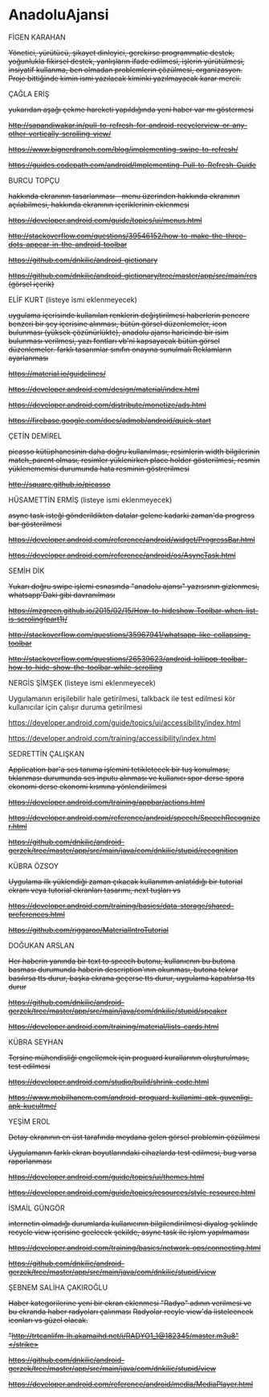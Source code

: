 # AnadoluAjansi

FİGEN	KARAHAN	

<strike>Yönetici, yürütücü, şikayet dinleyici, gerekirse programmatic destek, yoğunlukla fikirsel destek, yanlışların ifade edilmesi, işlerin yürütülmesi, insiyatif kullanma, ben olmadan problemlerin çözülmesi, organizasyon. Proje bittiğinde kimin ismi yazılacak kiminki yazılmayacak karar mercii.</strike>


ÇAĞLA ERİŞ

<strike>yukarıdan aşağı çekme hareketi yapıldığında yeni haber var mı göstermesi</strike>

<strike>http://sapandiwakar.in/pull-to-refresh-for-android-recyclerview-or-any-other-vertically-scrolling-view/</strike>

<strike>https://www.bignerdranch.com/blog/implementing-swipe-to-refresh/</strike>

<strike>https://guides.codepath.com/android/Implementing-Pull-to-Refresh-Guide</strike>


BURCU	TOPÇU

<strike>hakkında ekranının tasarlanması - menu üzerinden hakkında ekranının açılabilmesi, hakkında ekranının içeriklerinin eklenmesi</strike>

<strike>https://developer.android.com/guide/topics/ui/menus.html</strike>

<strike>http://stackoverflow.com/questions/39546152/how-to-make-the-three-dots-appear-in-the-android-toolbar</strike>

<strike>https://github.com/dnkilic/android-gictionary</strike>

<strike>https://github.com/dnkilic/android-gictionary/tree/master/app/src/main/res (görsel içerik)</strike>


ELİF	KURT (listeye ismi eklenmeyecek)

<strike>uygulama içerisinde kullanılan renklerin değiştirilmesi
haberlerin pencere benzeri bir şey içerisine alınması,
bütün görsel düzenlemeler,
icon bulunması (yüksek çözünürlükte),
anadolu ajansı haricinde bir isim bulunması verilmesi,
yazı fontları vb'ni kapsayacak bütün görsel düzenlemeler.
farklı tasarımlar sınıfın onayına sunulmalı
Reklamların ayarlanması</strike>

<strike>https://material.io/guidelines/</strike>

<strike>https://developer.android.com/design/material/index.html</strike>

<strike>https://developer.android.com/distribute/monetize/ads.html</strike>

<strike>https://firebase.google.com/docs/admob/android/quick-start</strike>


ÇETİN	DEMİREL

<strike>picasso kütüphanesinin daha doğru kullanılması, resimlerin width bilgilerinin match_parent olması, resimler yüklenirken place holder gösterilmesi, resmin yüklenememisi durumunda hata resminin göstrerilmesi</strike>

<strike>http://square.github.io/picasso </strike>



HÜSAMETTİN	ERMİŞ (listeye ismi eklenmeyecek)

<strike>async task isteği gönderildikten datalar gelene kadarki zaman'da progress bar gösterilmesi</strike>

<strike>https://developer.android.com/reference/android/widget/ProgressBar.html</strike>

<strike>https://developer.android.com/reference/android/os/AsyncTask.html</strike>


SEMİH	DİK

<strike>Yukarı doğru swipe işlemi esnasında "anadolu ajansı" yazısısnın gizlenmesi, whatsapp'Daki gibi davranılması</strike>

<strike>https://mzgreen.github.io/2015/02/15/How-to-hideshow-Toolbar-when-list-is-scroling(part1)/</strike>

<strike>http://stackoverflow.com/questions/35967941/whatsapp-like-collapsing-toolbar</strike>

<strike>http://stackoverflow.com/questions/26539623/android-lollipop-toolbar-how-to-hide-show-the-toolbar-while-scrolling </strike>


NERGİS	ŞİMŞEK (listeye ismi eklenmeyecek)

Uygulamanın erişilebilir hale getirilmesi, talkback ile test edilmesi kör kullanıcılar için çalışır duruma getirilmesi

https://developer.android.com/guide/topics/ui/accessibility/index.html

https://developer.android.com/training/accessibility/index.html


SEDRETTİN	ÇALIŞKAN

<strike>Application bar'a ses tanıma işlemini tetikletecek bir tuş konulması, tıklanması durumunda ses inputu alınması ve kullanıcı spor derse spora ekonomi derse ekonomi kısmına yönlendirilmesi</strike>

<strike>https://developer.android.com/training/appbar/actions.html</strike>

<strike>https://developer.android.com/reference/android/speech/SpeechRecognizer.html</strike>

<strike>https://github.com/dnkilic/android-gerzek/tree/master/app/src/main/java/com/dnkilic/stupid/recognition</strike>


KÜBRA	ÖZSOY

<strike>Uygulama ilk yüklendiği zaman çıkacak kullanımın anlatıldığı bir tutorial ekranı veya tutorial ekranları tasarımı, next tuşları vs</strike>

<strike>https://developer.android.com/training/basics/data-storage/shared-preferences.html</strike>

<strike>https://github.com/riggaroo/MaterialIntroTutorial</strike>


DOĞUKAN	ARSLAN

<strike>Her haberin yanında bir text to speech butonu, kullanıcnın bu butona basması durumunda haberin description'ının okunması, butona tekrar basılırsa tts durur, başka ekrana geçerse tts durur, uygulama kapatılırsa tts durur</strike>

<strike>https://github.com/dnkilic/android-gerzek/tree/master/app/src/main/java/com/dnkilic/stupid/speaker</strike>

<strike>https://developer.android.com/training/material/lists-cards.html</strike>


KÜBRA SEYHAN

<strike>Tersine mühendisliği engellemek için proguard kurallarının oluşturulması, test edilmesi</strike>

<strike>https://developer.android.com/studio/build/shrink-code.html</strike>

<strike>https://www.mobilhanem.com/android-proguard-kullanimi-apk-guvenligi-apk-kucultme/</strike>


YEŞİM	EROL

<strike>Detay ekranının en üst tarafında meydana gelen görsel problemin çözülmesi</strike>

<strike>Uygulamanın farklı ekran boyutlarındaki cihazlarda test edilmesi, bug varsa raporlanması</strike>

<strike>https://developer.android.com/guide/topics/ui/themes.html</strike>

<strike>https://developer.android.com/guide/topics/resources/style-resource.html</strike>


İSMAİL	GÜNGÖR

<strike>internetin olmadığı durumlarda kullanıcının bilgilendirilmesi diyalog şeklinde recycle view içerisine geelecek şekilde, async task ile işlem yapılmaması</strike>

<strike>https://developer.android.com/training/basics/network-ops/connecting.html</strike>

<strike>https://github.com/dnkilic/android-gerzek/tree/master/app/src/main/java/com/dnkilic/stupid/view</strike>


ŞEBNEM SALİHA	ÇAKIROĞLU

<strike>Haber kategorilerine yeni bir ekran eklenmesi "Radyo" adının verilmesi ve bu ekranda haber radyoları çalınması</strike>
<strike>Radyolar recyle view'da listeleencek iconları vs güzel olacak.</strike>

<strike>"http://trtcanlifm-lh.akamaihd.net/i/RADYO1_1@182345/master.m3u8"</strike>

<strike>https://github.com/dnkilic/android-gerzek/tree/master/app/src/main/java/com/dnkilic/stupid/view</strike>

<strike>https://developer.android.com/reference/android/media/MediaPlayer.html</strike>

